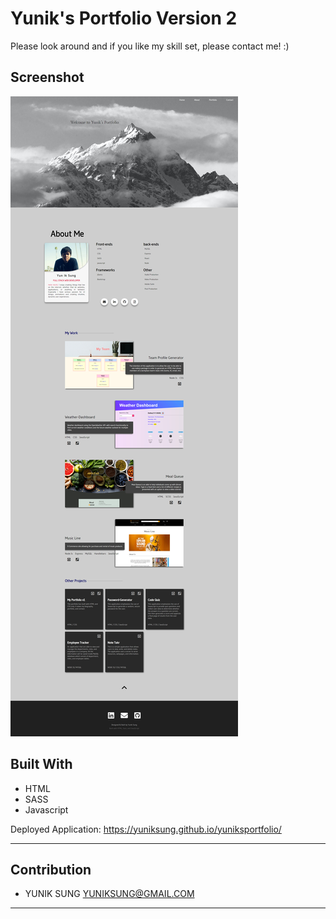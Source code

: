 # Yunik's Portfolio Version 2
Please look around and if you like my skill set, please contact me! :)


## Screenshot
![](/assets/images/port-shot.jpg)

## Built With
* HTML
* SASS
* Javascript


Deployed Application: https://yuniksung.github.io/yuniksportfolio/

---
## Contribution
- YUNIK SUNG <YUNIKSUNG@GMAIL.COM>
---
